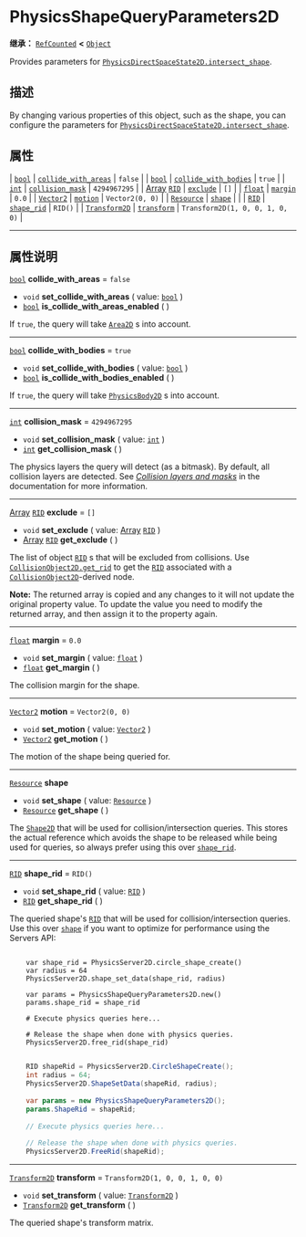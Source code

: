 <!-- ⚠ 请勿编辑本文件 ⚠ -->
<!-- 本文档使用脚本从 WeDot 引擎源码仓库生成。 -->
<!-- 生成脚本：https://github.com/WeDot-Engine/WeDot/tree/4.3/doc/tools/make_md.py； -->
<!-- 原文件：https://github.com/WeDot-Engine/WeDot/tree/4.3/doc/classes/PhysicsShapeQueryParameters2D.xml。 -->

<div id="_class_physicsshapequeryparameters2d"></div>

# PhysicsShapeQueryParameters2D

**继承：** [`RefCounted`](class_refcounted.md) **<** [`Object`](class_object.md)

Provides parameters for [`PhysicsDirectSpaceState2D.intersect_shape`](#class_physicsdirectspacestate2d_method_intersect_shape).

## 描述

By changing various properties of this object, such as the shape, you can configure the parameters for [`PhysicsDirectSpaceState2D.intersect_shape`](#class_physicsdirectspacestate2d_method_intersect_shape).

## 属性

| [`bool`](class_bool.md)                       | [`collide_with_areas`](#class_physicsshapequeryparameters2d_property_collide_with_areas)   | ``false``                         |
| [`bool`](class_bool.md)                       | [`collide_with_bodies`](#class_physicsshapequeryparameters2d_property_collide_with_bodies) | ``true``                          |
| [`int`](class_int.md)                         | [`collision_mask`](#class_physicsshapequeryparameters2d_property_collision_mask)           | ``4294967295``                    |
| [Array](class_array.md) [`RID`](class_rid.md) | [`exclude`](#class_physicsshapequeryparameters2d_property_exclude)                         | ``[]``                            |
| [`float`](class_float.md)                     | [`margin`](#class_physicsshapequeryparameters2d_property_margin)                           | ``0.0``                           |
| [`Vector2`](class_vector2.md)                 | [`motion`](#class_physicsshapequeryparameters2d_property_motion)                           | ``Vector2(0, 0)``                 |
| [`Resource`](class_resource.md)               | [`shape`](#class_physicsshapequeryparameters2d_property_shape)                             |                                   |
| [`RID`](class_rid.md)                         | [`shape_rid`](#class_physicsshapequeryparameters2d_property_shape_rid)                     | ``RID()``                         |
| [`Transform2D`](class_transform2d.md)         | [`transform`](#class_physicsshapequeryparameters2d_property_transform)                     | ``Transform2D(1, 0, 0, 1, 0, 0)`` |

<!-- rst-class:: classref-section-separator -->

---

## 属性说明

<div id="_class_physicsshapequeryparameters2d_property_collide_with_areas"></div>

[`bool`](class_bool.md) **collide_with_areas** = ``false`` <div id="class_physicsshapequeryparameters2d_property_collide_with_areas"></div>

- `void` **set_collide_with_areas** ( value: [`bool`](class_bool.md) )
- [`bool`](class_bool.md) **is_collide_with_areas_enabled** ( )

If `true`, the query will take [`Area2D`](class_area2d.md) s into account.

<!-- rst-class:: classref-item-separator -->

---

<div id="_class_physicsshapequeryparameters2d_property_collide_with_bodies"></div>

[`bool`](class_bool.md) **collide_with_bodies** = ``true`` <div id="class_physicsshapequeryparameters2d_property_collide_with_bodies"></div>

- `void` **set_collide_with_bodies** ( value: [`bool`](class_bool.md) )
- [`bool`](class_bool.md) **is_collide_with_bodies_enabled** ( )

If `true`, the query will take [`PhysicsBody2D`](class_physicsbody2d.md) s into account.

<!-- rst-class:: classref-item-separator -->

---

<div id="_class_physicsshapequeryparameters2d_property_collision_mask"></div>

[`int`](class_int.md) **collision_mask** = ``4294967295`` <div id="class_physicsshapequeryparameters2d_property_collision_mask"></div>

- `void` **set_collision_mask** ( value: [`int`](class_int.md) )
- [`int`](class_int.md) **get_collision_mask** ( )

The physics layers the query will detect (as a bitmask). By default, all collision layers are detected. See [*Collision layers and masks*](../tutorials/physics/physics_introduction.md#collision-layers-and-masks) in the documentation for more information.

<!-- rst-class:: classref-item-separator -->

---

<div id="_class_physicsshapequeryparameters2d_property_exclude"></div>

[Array](class_array.md) [`RID`](class_rid.md) **exclude** = ``[]`` <div id="class_physicsshapequeryparameters2d_property_exclude"></div>

- `void` **set_exclude** ( value: [Array](class_array.md) [`RID`](class_rid.md) )
- [Array](class_array.md) [`RID`](class_rid.md) **get_exclude** ( )

The list of object [`RID`](class_rid.md) s that will be excluded from collisions. Use [`CollisionObject2D.get_rid`](#class_collisionobject2d_method_get_rid) to get the [`RID`](class_rid.md) associated with a [`CollisionObject2D`](class_collisionobject2d.md)-derived node.

 **Note:** The returned array is copied and any changes to it will not update the original property value. To update the value you need to modify the returned array, and then assign it to the property again.

<!-- rst-class:: classref-item-separator -->

---

<div id="_class_physicsshapequeryparameters2d_property_margin"></div>

[`float`](class_float.md) **margin** = ``0.0`` <div id="class_physicsshapequeryparameters2d_property_margin"></div>

- `void` **set_margin** ( value: [`float`](class_float.md) )
- [`float`](class_float.md) **get_margin** ( )

The collision margin for the shape.

<!-- rst-class:: classref-item-separator -->

---

<div id="_class_physicsshapequeryparameters2d_property_motion"></div>

[`Vector2`](class_vector2.md) **motion** = ``Vector2(0, 0)`` <div id="class_physicsshapequeryparameters2d_property_motion"></div>

- `void` **set_motion** ( value: [`Vector2`](class_vector2.md) )
- [`Vector2`](class_vector2.md) **get_motion** ( )

The motion of the shape being queried for.

<!-- rst-class:: classref-item-separator -->

---

<div id="_class_physicsshapequeryparameters2d_property_shape"></div>

[`Resource`](class_resource.md) **shape** <div id="class_physicsshapequeryparameters2d_property_shape"></div>

- `void` **set_shape** ( value: [`Resource`](class_resource.md) )
- [`Resource`](class_resource.md) **get_shape** ( )

The [`Shape2D`](class_shape2d.md) that will be used for collision/intersection queries. This stores the actual reference which avoids the shape to be released while being used for queries, so always prefer using this over [`shape_rid`](#class_physicsshapequeryparameters2d_property_shape_rid).

<!-- rst-class:: classref-item-separator -->

---

<div id="_class_physicsshapequeryparameters2d_property_shape_rid"></div>

[`RID`](class_rid.md) **shape_rid** = ``RID()`` <div id="class_physicsshapequeryparameters2d_property_shape_rid"></div>

- `void` **set_shape_rid** ( value: [`RID`](class_rid.md) )
- [`RID`](class_rid.md) **get_shape_rid** ( )

The queried shape's [`RID`](class_rid.md) that will be used for collision/intersection queries. Use this over [`shape`](#class_physicsshapequeryparameters2d_property_shape) if you want to optimize for performance using the Servers API:



```gdscript

    var shape_rid = PhysicsServer2D.circle_shape_create()
    var radius = 64
    PhysicsServer2D.shape_set_data(shape_rid, radius)
    
    var params = PhysicsShapeQueryParameters2D.new()
    params.shape_rid = shape_rid
    
    # Execute physics queries here...
    
    # Release the shape when done with physics queries.
    PhysicsServer2D.free_rid(shape_rid)
```

```csharp

    RID shapeRid = PhysicsServer2D.CircleShapeCreate();
    int radius = 64;
    PhysicsServer2D.ShapeSetData(shapeRid, radius);
    
    var params = new PhysicsShapeQueryParameters2D();
    params.ShapeRid = shapeRid;
    
    // Execute physics queries here...
    
    // Release the shape when done with physics queries.
    PhysicsServer2D.FreeRid(shapeRid);
```







<!-- rst-class:: classref-item-separator -->

---

<div id="_class_physicsshapequeryparameters2d_property_transform"></div>

[`Transform2D`](class_transform2d.md) **transform** = ``Transform2D(1, 0, 0, 1, 0, 0)`` <div id="class_physicsshapequeryparameters2d_property_transform"></div>

- `void` **set_transform** ( value: [`Transform2D`](class_transform2d.md) )
- [`Transform2D`](class_transform2d.md) **get_transform** ( )

The queried shape's transform matrix.

[^virtual]: 本方法通常需要用户覆盖才能生效。
[^const]: 本方法无副作用，不会修改该实例的任何成员变量。
[^vararg]: 本方法除了能接受在此处描述的参数外，还能够继续接受任意数量的参数。
[^constructor]: 本方法用于构造某个类型。
[^static]: 调用本方法无需实例，可直接使用类名进行调用。
[^operator]: 本方法描述的是使用本类型作为左操作数的有效运算符。
[^bitfield]: 这个值是由下列位标志构成位掩码的整数。
[^void]: 无返回值。
